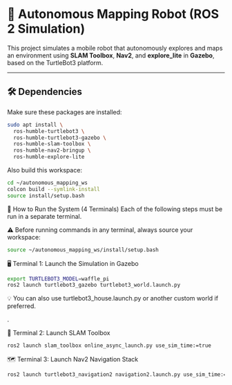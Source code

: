 # 🤖 Autonomous Mapping Robot (ROS 2 Simulation)

This project simulates a mobile robot that autonomously explores and maps an environment using **SLAM Toolbox**, **Nav2**, and **explore_lite** in **Gazebo**, based on the TurtleBot3 platform.

---

## 🛠️ Dependencies

Make sure these packages are installed:

```bash
sudo apt install \
  ros-humble-turtlebot3 \
  ros-humble-turtlebot3-gazebo \
  ros-humble-slam-toolbox \
  ros-humble-nav2-bringup \
  ros-humble-explore-lite
```

Also build this workspace:

```bash
cd ~/autonomous_mapping_ws
colcon build --symlink-install
source install/setup.bash
```

🚀 How to Run the System (4 Terminals)
Each of the following steps must be run in a separate terminal.

⚠️ Before running commands in any terminal, always source your workspace:

```bash
source ~/autonomous_mapping_ws/install/setup.bash
```

🖥️ Terminal 1: Launch the Simulation in Gazebo
```bash 
export TURTLEBOT3_MODEL=waffle_pi
ros2 launch turtlebot3_gazebo turtlebot3_world.launch.py
```
💡 You can also use turtlebot3_house.launch.py or another custom world if preferred.

.

🧭 Terminal 2: Launch SLAM Toolbox
```bash
ros2 launch slam_toolbox online_async_launch.py use_sim_time:=true
```

🗺️ Terminal 3: Launch Nav2 Navigation Stack
```bash
ros2 launch turtlebot3_navigation2 navigation2.launch.py use_sim_time:=true
```




